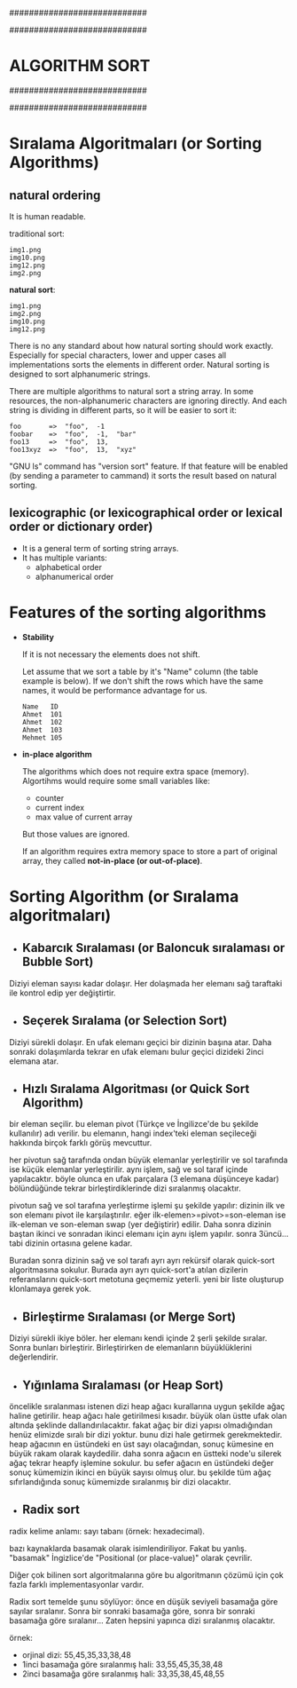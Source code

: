############################

############################
# ALGORITHM SORT
############################

############################

# Sıralama Algoritmaları (or Sorting Algorithms)

## natural ordering
It is human readable.

traditional sort:

```
img1.png
img10.png
img12.png
img2.png
```

__natural sort__:

```
img1.png
img2.png
img10.png
img12.png
```

There is no any standard about how natural sorting should work exactly. Especially for special characters, lower and upper cases all implementations sorts the elements in different order. Natural sorting is designed to sort alphanumeric strings.

There are multiple algorithms to natural sort a string array. In some resources, the non-alphanumeric characters are ignoring directly. And each string is dividing in different parts, so it will be easier to sort it:

```
foo       =>  "foo",  -1
foobar    =>  "foo",  -1,  "bar"
foo13     =>  "foo",  13,
foo13xyz  =>  "foo",  13,  "xyz"
```

"GNU ls" command has "version sort" feature. If that feature will be enabled (by sending a parameter to cammand) it sorts the result based on natural sorting.

## lexicographic (or lexicographical order or lexical order or dictionary order)
- It is a general term of sorting string arrays.
- It has multiple variants:
  - alphabetical order
  - alphanumerical order

# Features of the sorting algorithms

- __Stability__

  If it is not necessary the elements does not shift.

  Let assume that we sort a table by it's "Name" column (the table example is below). If we don't shift the rows which have the same names, it would be performance advantage for us.

  ```
  Name   ID
  Ahmet  101
  Ahmet  102
  Ahmet  103
  Mehmet 105
  ```

- __in-place algorithm__

  The algorithms which does not require extra space (memory). Algortihms would require some small variables like:
  - counter
  - current index
  - max value of current array

  But those values are ignored.

  If an algorithm requires extra memory space to store a part of original array, they called __not-in-place (or out-of-place)__.

# Sorting Algorithm (or Sıralama algoritmaları)

- ## Kabarcık Sıralaması (or Baloncuk sıralaması or Bubble Sort)

Diziyi eleman sayısı kadar dolaşır. Her dolaşmada her elemanı sağ taraftaki ile kontrol edip yer değiştirtir.

- ## Seçerek Sıralama (or Selection Sort)

Diziyi sürekli dolaşır. En ufak elemanı geçici bir dizinin başına atar. Daha sonraki dolaşımlarda tekrar en ufak elemanı bulur geçici dizideki 2inci elemana atar.

- ## Hızlı Sıralama Algoritması (or Quick Sort Algorithm)

bir eleman seçilir. bu eleman pivot (Türkçe ve İngilizce'de bu şekilde kullanılır) adı verilir. bu elemanın, hangi index'teki eleman seçileceği hakkında birçok farklı görüş mevcuttur.

her pivotun sağ tarafında ondan büyük elemanlar yerleştirilir ve sol tarafında ise küçük elemanlar yerleştirilir. aynı işlem, sağ ve sol taraf içinde yapılacaktır. böyle olunca en ufak parçalara (3 elemana düşünceye kadar) bölündüğünde tekrar birleştirdiklerinde dizi sıralanmış olacaktır.

pivotun sağ ve sol tarafına yerleştirme işlemi şu şekilde yapılır: dizinin ilk ve son elemanı pivot ile karşılaştırılır. eğer ilk-elemen>=pivot>=son-eleman ise ilk-eleman ve son-eleman swap (yer değiştirir) edilir. Daha sonra dizinin baştan ikinci ve sonradan ikinci elemanı için aynı işlem yapılır. sonra 3üncü... tabi dizinin ortasına gelene kadar.

Buradan sonra dizinin sağ ve sol tarafı ayrı ayrı rekürsif olarak quick-sort algoritmasına sokulur. Burada ayrı ayrı quick-sort'a atılan dizilerin referanslarını quick-sort metotuna geçmemiz yeterli. yeni bir liste oluşturup klonlamaya gerek yok.

- ## Birleştirme Sıralaması (or Merge Sort)

Diziyi sürekli ikiye böler. her elemanı kendi içinde 2 şerli şekilde sıralar. Sonra bunları birleştirir. Birleştirirken de elemanların büyüklüklerini değerlendirir.

- ## Yığınlama Sıralaması (or Heap Sort)

öncelikle sıralanması istenen dizi heap ağacı kurallarına uygun şekilde ağaç haline getirilir. heap ağacı hale getirilmesi kısadır. büyük olan üstte ufak olan altında şeklinde dallandırılacaktır. fakat ağaç bir dizi yapısı olmadığından henüz elimizde sıralı bir dizi yoktur. bunu dizi hale getirmek gerekmektedir. heap ağacının en üstündeki en üst sayı olacağından, sonuç kümesine en büyük rakam olarak kaydedilir. daha sonra ağacın en üstteki node'u silerek ağaç tekrar heapfy işlemine sokulur. bu sefer ağacın en üstündeki değer sonuç kümemizin ikinci en büyük sayısı olmuş olur. bu şekilde tüm ağaç sıfırlandığında sonuç kümemizde sıralanmış bir dizi olacaktır.

- ## Radix sort
radix kelime anlamı: sayı tabanı (örnek: hexadecimal).

bazı kaynaklarda basamak olarak isimlendiriliyor. Fakat bu yanlış. "basamak" İngizlice'de "Positional (or place-value)" olarak çevrilir.

Diğer çok bilinen sort algoritmalarına göre bu algoritmanın çözümü için çok fazla farklı implementasyonlar vardır.

Radix sort temelde şunu söylüyor: önce en düşük seviyeli basamağa göre sayılar sıralanır. Sonra bir sonraki basamağa göre, sonra bir sonraki basamağa göre sıralanır... Zaten hepsini yapınca dizi sıralanmış olacaktır.

örnek:
- orjinal dizi: 55,45,35,33,38,48
- 1inci basamağa göre sıralanmış hali: 33,55,45,35,38,48
- 2inci basamağa göre sıralanmış hali: 33,35,38,45,48,55
